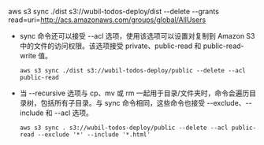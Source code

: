 aws s3 sync ./dist s3://wubil-todos-deploy/dist --delete --grants read=uri=http://acs.amazonaws.com/groups/global/AllUsers

- sync 命令还可以接受 --acl 选项，使用该选项可以设置对复制到 Amazon S3 中的文件的访问权限。该选项接受 private、public-read 和 public-read-write 值。
  ```
  aws s3 sync ./dist s3://wubil-todos-deploy/public --delete --acl public-read
  ```

- 当 --recursive 选项与 cp、mv 或 rm 一起用于目录/文件夹时，命令会遍历目录树，包括所有子目录。与 sync 命令相同，这些命令也接受 --exclude、--include 和 --acl 选项。
  ```
  aws s3 sync . s3://wubil-todos-deploy/public --delete --acl public-read --exclude '*' --include '*.html'
  ```  